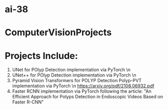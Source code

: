 # ai-38
# ComputerVisionProjects


# Projects Include: 

1. UNet for POlyp Detection implementation via PyTorch \n
2. UNet++ for POlyp Detection implementation via PyTorch \n
3. Pyramid Vision Transformers for POLYP Detection Polyp-PVT implementation via PyTorch  \n https://arxiv.org/pdf/2108.06932.pdf 
4. Faster RCNN implementation via PyTorch following the article: "An Efficient Approach for Polyps Detection in Endoscopic Videos Based on Faster R-CNN"
